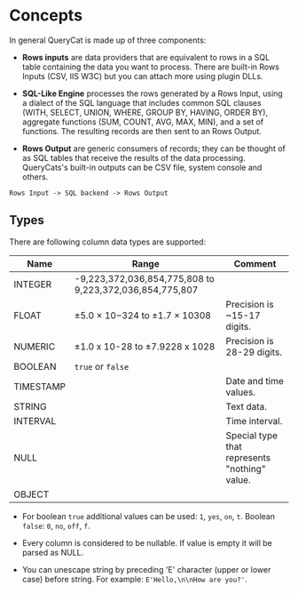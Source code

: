 # Concepts

In general QueryCat is made up of three components:

- **Rows inputs** are data providers that are equivalent to rows in a SQL table containing the data you want to process. There are built-in Rows Inputs (CSV, IIS W3C) but you can attach more using plugin DLLs.

- **SQL-Like Engine** processes the rows generated by a Rows Input, using a dialect of the SQL language that includes common SQL clauses (WITH, SELECT, UNION, WHERE, GROUP BY, HAVING, ORDER BY), aggregate functions (SUM, COUNT, AVG, MAX, MIN), and a set of functions. The resulting records are then sent to an Rows Output.

- **Rows Output** are generic consumers of records; they can be thought of as SQL tables that receive the results of the data processing.
QueryCats's built-in outputs can be CSV file, system console and others.

```
Rows Input -> SQL backend -> Rows Output
```

## Types

There are following column data types are supported:

| Name | Range | Comment |
| --- | --- | --- |
| INTEGER | -9,223,372,036,854,775,808 to 9,223,372,036,854,775,807 | |
| FLOAT | ±5.0 × 10−324 to ±1.7 × 10308 | Precision is ~15-17 digits. |
| NUMERIC | ±1.0 x 10-28 to ±7.9228 x 1028 | Precision is 28-29 digits. |
| BOOLEAN | `true` or `false` | |
| TIMESTAMP | | Date and time values. |
| STRING | | Text data. |
| INTERVAL | | Time interval. |
| NULL | | Special type that represents "nothing" value. |
| OBJECT | |

* For boolean `true` additional values can be used: `1`, `yes`, `on`, `t`. Boolean `false`: `0`, `no`, `off`, `f`.

* Every column is considered to be nullable. If value is empty it will be parsed as NULL.

* You can unescape string by preceding 'E' character (upper or lower case) before string. For example: `E'Hello,\n\nHow are you?'`.
